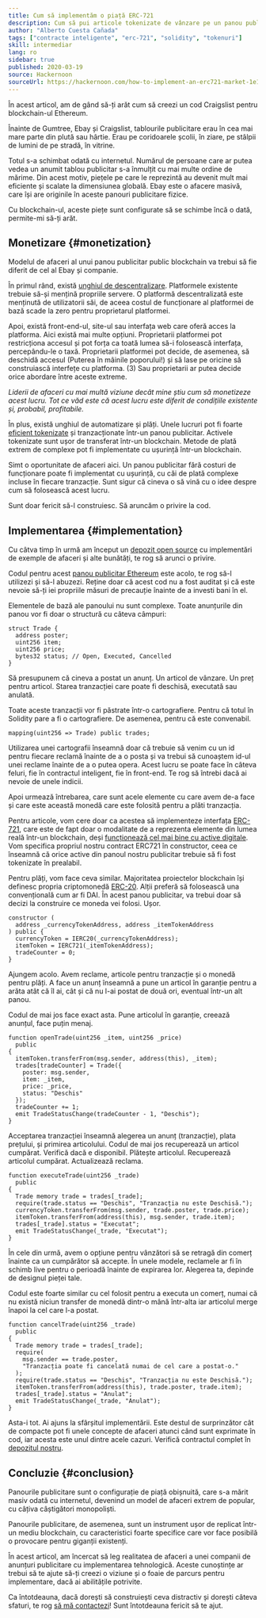 ```yaml
---
title: Cum să implementăm o piață ERC-721
description: Cum să pui articole tokenizate de vânzare pe un panou publicitar descentralizat
author: "Alberto Cuesta Cañada"
tags: ["contracte inteligente", "erc-721", "solidity", "tokenuri"]
skill: intermediar
lang: ro
sidebar: true
published: 2020-03-19
source: Hackernoon
sourceUrl: https://hackernoon.com/how-to-implement-an-erc721-market-1e1a32j9
---
```


În acest articol, am de gând să-ți arăt cum să creezi un cod Craigslist pentru blockchain-ul Ethereum.

Înainte de Gumtree, Ebay și Craigslist, tablourile publicitare erau în cea mai mare parte din plută sau hârtie. Erau pe coridoarele școlii, în ziare, pe stâlpii de lumini de pe stradă, în vitrine.

Totul s-a schimbat odată cu internetul. Numărul de persoane care ar putea vedea un anumit tablou publicitar s-a înmulțit cu mai multe ordine de mărime. Din acest motiv, piețele pe care le reprezintă au devenit mult mai eficiente și scalate la dimensiunea globală. Ebay este o afacere masivă, care își are originile în aceste panouri publicitare fizice.

Cu blockchain-ul, aceste piețe sunt configurate să se schimbe încă o dată, permite-mi să-ți arăt.

## Monetizare {#monetization}

Modelul de afaceri al unui panou publicitar public blockchain va trebui să fie diferit de cel al Ebay și companie.

În primul rând, există [unghiul de descentralizare](/developers/docs/web2-vs-web3/). Platformele existente trebuie să-și mențină propriile servere. O platformă descentralizată este menținută de utilizatorii săi, de aceea costul de funcționare al platformei de bază scade la zero pentru proprietarul platformei.

Apoi, există front-end-ul, site-ul sau interfața web care oferă acces la platforma. Aici există mai multe opțiuni. Proprietarii platformei pot restricționa accesul și pot forța ca toată lumea să-i folosească interfața, percepându-le o taxă. Proprietarii platformei pot decide, de asemenea, să deschidă accesul (Puterea în mâinile poporului!) și să lase pe oricine să construiască interfețe cu platforma. (3) Sau proprietarii ar putea decide orice abordare între aceste extreme.

_Liderii de afaceri cu mai multă viziune decât mine știu cum să monetizeze acest lucru. Tot ce văd este că acest lucru este diferit de condițiile existente și, probabil, profitabile._

În plus, există unghiul de automatizare și plăți. Unele lucruri pot fi foarte [eficient tokenizate](https://hackernoon.com/tokenization-of-digital-assets-g0ffk3v8s?ref=hackernoon.com) și tranzacționate într-un panou publicitar. Activele tokenizate sunt ușor de transferat într-un blockchain. Metode de plată extrem de complexe pot fi implementate cu ușurință într-un blockchain.

Simt o oportunitate de afaceri aici. Un panou publicitar fără costuri de funcționare poate fi implementat cu ușurință, cu căi de plată complexe incluse în fiecare tranzacție. Sunt sigur că cineva o să vină cu o idee despre cum să folosească acest lucru.

Sunt doar fericit să-l construiesc. Să aruncăm o privire la cod.

## Implementarea {#implementation}

Cu câtva timp în urmă am început un [depozit open source](https://github.com/HQ20/contracts?ref=hackernoon.com) cu implementări de exemple de afaceri și alte bunătăți, te rog să arunci o privire.

Codul pentru acest [panou publicitar Ethereum](https://github.com/HQ20/contracts/tree/master/contracts/classifieds?ref=hackernoon.com) este acolo, te rog să-l utilizezi și să-l abuzezi. Reține doar că acest cod nu a fost auditat și că este nevoie să-ți iei propriile măsuri de precauție înainte de a investi bani în el.

Elementele de bază ale panoului nu sunt complexe. Toate anunțurile din panou vor fi doar o structură cu câteva câmpuri:

```solidity
struct Trade {
  address poster;
  uint256 item;
  uint256 price;
  bytes32 status; // Open, Executed, Cancelled
}
```

Să presupunem că cineva a postat un anunț. Un articol de vânzare. Un preț pentru articol. Starea tranzacției care poate fi deschisă, executată sau anulată.

Toate aceste tranzacții vor fi păstrate într-o cartografiere. Pentru că totul în Solidity pare a fi o cartografiere. De asemenea, pentru că este convenabil.

```solidity
mapping(uint256 => Trade) public trades;
```

Utilizarea unei cartografii înseamnă doar că trebuie să venim cu un id pentru fiecare reclamă înainte de a o posta și va trebui să cunoaștem id-ul unei reclame înainte de a o putea opera. Acest lucru se poate face în câteva feluri, fie în contractul inteligent, fie în front-end. Te rog să întrebi dacă ai nevoie de unele indicii.

Apoi urmează întrebarea, care sunt acele elemente cu care avem de-a face și care este această monedă care este folosită pentru a plăti tranzacția.

Pentru articole, vom cere doar ca acestea să implementeze interfața [ERC-721](https://github.com/OpenZeppelin/openzeppelin-contracts/blob/master/contracts/token/ERC721/IERC721.sol?ref=hackernoon.com), care este de fapt doar o modalitate de a reprezenta elemente din lumea reală într-un blockchain, deși [funcționează cel mai bine cu active digitale](https://hackernoon.com/tokenization-of-digital-assets-g0ffk3v8s?ref=hackernoon.com). Vom specifica propriul nostru contract ERC721 în constructor, ceea ce înseamnă că orice active din panoul nostru publicitar trebuie să fi fost tokenizate în prealabil.

Pentru plăți, vom face ceva similar. Majoritatea proiectelor blockchain își definesc propria criptomonedă [ERC-20](https://github.com/OpenZeppelin/openzeppelin-contracts/blob/master/contracts/token/ERC20/ERC20.sol?ref=hackernoon.com). Alții preferă să folosească una convențională cum ar fi DAI. În acest panou publicitar, va trebui doar să decizi la construire ce moneda vei folosi. Ușor.

```solidity
constructor (
  address _currencyTokenAddress, address _itemTokenAddress
) public {
  currencyToken = IERC20(_currencyTokenAddress);
  itemToken = IERC721(_itemTokenAddress);
  tradeCounter = 0;
}
```

Ajungem acolo. Avem reclame, articole pentru tranzacție și o monedă pentru plăți. A face un anunț înseamnă a pune un articol în garanție pentru a arăta atât că îl ai, cât și că nu l-ai postat de două ori, eventual într-un alt panou.

Codul de mai jos face exact asta. Pune articolul în garanție, creează anunțul, face puțin menaj.

```solidity
function openTrade(uint256 _item, uint256 _price)
  public
{
  itemToken.transferFrom(msg.sender, address(this), _item);
  trades[tradeCounter] = Trade({
    poster: msg.sender,
    item: _item,
    price: _price,
    status: "Deschis"
  });
  tradeCounter += 1;
  emit TradeStatusChange(tradeCounter - 1, "Deschis");
}
```

Acceptarea tranzacției înseamnă alegerea un anunț (tranzacție), plata prețului, și primirea articolului. Codul de mai jos recuperează un articol cumpărat. Verifică dacă e disponibil. Plătește articolul. Recuperează articolul cumpărat. Actualizează reclama.

```solidity
function executeTrade(uint256 _trade)
  public
{
  Trade memory trade = trades[_trade];
  require(trade.status == "Deschis", "Tranzacția nu este Deschisă.");
  currencyToken.transferFrom(msg.sender, trade.poster, trade.price);
  itemToken.transferFrom(address(this), msg.sender, trade.item);
  trades[_trade].status = "Executat";
  emit TradeStatusChange(_trade, "Executat");
}
```

În cele din urmă, avem o opțiune pentru vânzători să se retragă din comerț înainte ca un cumpărător să accepte. În unele modele, reclamele ar fi în schimb live pentru o perioadă înainte de expirarea lor. Alegerea ta, depinde de designul pieței tale.

Codul este foarte similar cu cel folosit pentru a executa un comerț, numai că nu există niciun transfer de monedă dintr-o mână într-alta iar articolul merge înapoi la cel care l-a postat.

```solidity
function cancelTrade(uint256 _trade)
  public
{
  Trade memory trade = trades[_trade];
  require(
    msg.sender == trade.poster,
    "Tranzacția poate fi cancelată numai de cel care a postat-o."
  );
  require(trade.status == "Deschis", "Tranzacția nu este Deschisă.");
  itemToken.transferFrom(address(this), trade.poster, trade.item);
  trades[_trade].status = "Anulat";
  emit TradeStatusChange(_trade, "Anulat");
}
```

Asta-i tot. Ai ajuns la sfârșitul implementării. Este destul de surprinzător cât de compacte pot fi unele concepte de afaceri atunci când sunt exprimate în cod, iar acesta este unul dintre acele cazuri. Verifică contractul complet în [depozitul nostru](https://github.com/HQ20/contracts/blob/master/contracts/classifieds/Classifieds.sol).

## Concluzie {#conclusion}

Panourile publicitare sunt o configurație de piață obișnuită, care s-a mărit masiv odată cu internetul, devenind un model de afaceri extrem de popular, cu câțiva câștigători monopoliști.

Panourile publicitare, de asemenea, sunt un instrument ușor de replicat într-un mediu blockchain, cu caracteristici foarte specifice care vor face posibilă o provocare pentru giganții existenți.

În acest articol, am încercat să leg realitatea de afaceri a unei companii de anunțuri publicitare cu implementarea tehnologică. Aceste cunoștințe ar trebui să te ajute să-ți creezi o viziune și o foaie de parcurs pentru implementare, dacă ai abilitățile potrivite.

Ca întotdeauna, dacă dorești să construiești ceva distractiv și dorești câteva sfaturi, te rog [să mă contactezi](https://albertocuesta.es/)! Sunt întotdeauna fericit să te ajut.
